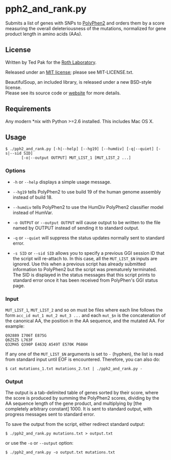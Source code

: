 # pph2_and_rank.py

Submits a list of genes with SNPs to [PolyPhen2][] and orders them by
a score measuring the overall deleteriousness of the mutations, 
normalized for gene product length in amino acids (AAs).

## License

Written by Ted Pak for the [Roth Laboratory][].

Released under an [MIT license][]; please see MIT-LICENSE.txt.

BeautifulSoup, an included library, is released under a new BSD-style license.  
Please see its source code or [website][] for more details.

## Requirements

Any modern *nix with Python >=2.6 installed.  This includes Mac OS X.

## Usage

    $ ./pph2_and_rank.py [-h|--help] [--hg19] [--humdiv] [-q|--quiet] [-s|--sid SID]
           [-o|--output OUTPUT] MUT_LIST_1 [MUT_LIST_2 ...]
    
### Options

* `-h` or `--help` displays a simple usage message.

* `--hg19` tells PolyPhen2 to use build 19 of the human genome assembly instead 
  of build 18.

* `--humdiv` tells PolyPhen2 to use the HumDiv PolyPhen2 classifier model instead
  of HumVar.

* `-o OUTPUT` or `--output OUTPUT` will cause output to be written to the
  file named by OUTPUT instead of sending it to standard output.

* `-q` or `--quiet` will suppress the status updates normally sent to
  standard error.
  
* `-s SID` or `--sid SID` allows you to specify a previous GGI session ID
  that the script will re-attach to. In this case, all the `MUT_LIST_$N` inputs
  are ignored. Use this when a previous script has already submitted
  information to PolyPhen2 but the script was prematurely terminated. The SID
  is displayed in the status messages that this script prints to standard error
  once it has been received from PolyPhen's GGI status page.
  
### Input

`MUT_LIST_1`, `MUT_LIST_2` and so on must be files where each line follows
the form `acc_id mut_1 mut_2 mut_3 ...` and each `mut_$n` is the
concatenation of the canonical AA, the position in the AA sequence, and the 
mutated AA. For example:

    Q92889 I706T E875G
    Q6ZSZ5 L763F
    Q32M45 Q390P E463Q A549T E570K P686H

If any one of the `MUT_LIST_$N` arguments is set to `-` (hyphen), the list
is read from standard input until EOF is encountered. Therefore, you can
also do:

    $ cat mutations_1.txt mutations_2.txt | ./pph2_and_rank.py -

### Output

The output is a tab-delimited table of genes sorted by their score,
where the score is produced by summing the PolyPhen2 scores, dividing
by the AA sequence length of the gene product, and multiplying by [the
completely arbitrary constant] 1000. It is sent to standard output, with 
progress messages sent to standard error.

To save the output from the script, either redirect standard output:

    $ ./pph2_and_rank.py mutations.txt > output.txt

or use the `-o` or `--output` option:

    $ ./pph2_and_rank.py -o output.txt mutations.txt

[Roth Laboratory]: http://llama.mshri.on.ca/
[PolyPhen2]: http://genetics.bwh.harvard.edu/pph2/
[MIT license]: http://en.wikipedia.org/wiki/MIT_license
[website]: http://www.crummy.com/software/BeautifulSoup/

